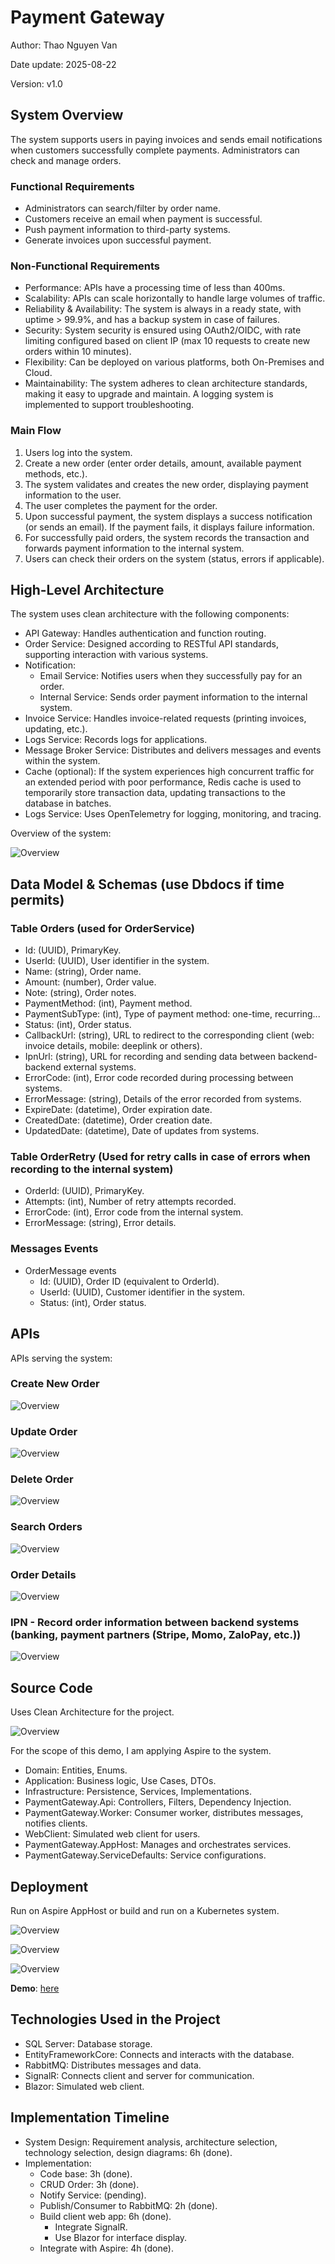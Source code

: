 # Payment Gateway

Author: Thao Nguyen Van

Date update: 2025-08-22

Version: v1.0

## System Overview

The system supports users in paying invoices and sends email notifications when customers successfully complete payments. Administrators can check and manage orders.

### Functional Requirements

- Administrators can search/filter by order name.
- Customers receive an email when payment is successful.
- Push payment information to third-party systems.
- Generate invoices upon successful payment.

### Non-Functional Requirements

- Performance: APIs have a processing time of less than 400ms.
- Scalability: APIs can scale horizontally to handle large volumes of traffic.
- Reliability & Availability: The system is always in a ready state, with uptime > 99.9%, and has a backup system in case of failures.
- Security: System security is ensured using OAuth2/OIDC, with rate limiting configured based on client IP (max 10 requests to create new orders within 10 minutes).
- Flexibility: Can be deployed on various platforms, both On-Premises and Cloud.
- Maintainability: The system adheres to clean architecture standards, making it easy to upgrade and maintain. A logging system is implemented to support troubleshooting.

### Main Flow

1. Users log into the system.
2. Create a new order (enter order details, amount, available payment methods, etc.).
3. The system validates and creates the new order, displaying payment information to the user.
4. The user completes the payment for the order.
5. Upon successful payment, the system displays a success notification (or sends an email). If the payment fails, it displays failure information.
6. For successfully paid orders, the system records the transaction and forwards payment information to the internal system.
7. Users can check their orders on the system (status, errors if applicable).

## High-Level Architecture

The system uses clean architecture with the following components:

- API Gateway: Handles authentication and function routing.
- Order Service: Designed according to RESTful API standards, supporting interaction with various systems.
- Notification:
  - Email Service: Notifies users when they successfully pay for an order.
  - Internal Service: Sends order payment information to the internal system.
- Invoice Service: Handles invoice-related requests (printing invoices, updating, etc.).
- Logs Service: Records logs for applications.
- Message Broker Service: Distributes and delivers messages and events within the system.
- Cache (optional): If the system experiences high concurrent traffic for an extended period with poor performance, Redis cache is used to temporarily store transaction data, updating transactions to the database in batches.
- Logs Service: Uses OpenTelemetry for logging, monitoring, and tracing.

Overview of the system:

![Overview](/img/structure.svg "Overview system")

## Data Model & Schemas (use Dbdocs if time permits)

### Table Orders (used for OrderService)

- Id: (UUID), PrimaryKey.
- UserId: (UUID), User identifier in the system.
- Name: (string), Order name.
- Amount: (number), Order value.
- Note: (string), Order notes.
- PaymentMethod: (int), Payment method.
- PaymentSubType: (int), Type of payment method: one-time, recurring...
- Status: (int), Order status.
- CallbackUrl: (string), URL to redirect to the corresponding client (web: invoice details, mobile: deeplink or others).
- IpnUrl: (string), URL for recording and sending data between backend-backend external systems.
- ErrorCode: (int), Error code recorded during processing between systems.
- ErrorMessage: (string), Details of the error recorded from systems.
- ExpireDate: (datetime), Order expiration date.
- CreatedDate: (datetime), Order creation date.
- UpdatedDate: (datetime), Date of updates from systems.

### Table OrderRetry (Used for retry calls in case of errors when recording to the internal system)

- OrderId: (UUID), PrimaryKey.
- Attempts: (int), Number of retry attempts recorded.
- ErrorCode: (int), Error code from the internal system.
- ErrorMessage: (string), Error details.

### Messages Events

- OrderMessage events
  - Id: (UUID), Order ID (equivalent to OrderId).
  - UserId: (UUID), Customer identifier in the system.
  - Status: (int), Order status.

## APIs

APIs serving the system:

### Create New Order

![Overview](/img/create_order.png "Overview system")

### Update Order

![Overview](/img/update_order.png "Overview system")

### Delete Order

![Overview](/img/delete_order.png "Overview system")

### Search Orders

![Overview](/img/get_orders.png "Overview system")

### Order Details

![Overview](/img/detail_order.png "Overview system")

### IPN - Record order information between backend systems (banking, payment partners (Stripe, Momo, ZaloPay, etc.))

![Overview](/img/ipn_order.png "Overview system")

## Source Code

Uses Clean Architecture for the project.

![Overview](/img/source_code.png "Overview system")

For the scope of this demo, I am applying Aspire to the system.

- Domain: Entities, Enums.
- Application: Business logic, Use Cases, DTOs.
- Infrastructure: Persistence, Services, Implementations.
- PaymentGateway.Api: Controllers, Filters, Dependency Injection.
- PaymentGateway.Worker: Consumer worker, distributes messages, notifies clients.
- WebClient: Simulated web client for users.
- PaymentGateway.AppHost: Manages and orchestrates services.
- PaymentGateway.ServiceDefaults: Service configurations.

## Deployment

Run on Aspire AppHost or build and run on a Kubernetes system.

![Overview](/img/aspire_run.png "Overview system")

![Overview](/img/aspire1.png "Overview system")

![Overview](/img/aspire2.png "Overview system")

**Demo**: [here](./img/demo.mp4)

## Technologies Used in the Project

- SQL Server: Database storage.
- EntityFrameworkCore: Connects and interacts with the database.
- RabbitMQ: Distributes messages and data.
- SignalR: Connects client and server for communication.
- Blazor: Simulated web client.

## Implementation Timeline

- System Design: Requirement analysis, architecture selection, technology selection, design diagrams: 6h (done).
- Implementation:
  - Code base: 3h (done).
  - CRUD Order: 3h (done).
  - Notify Service: (pending).
  - Publish/Consumer to RabbitMQ: 2h (done).
  - Build client web app: 6h (done).
    - Integrate SignalR.
    - Use Blazor for interface display.
  - Integrate with Aspire: 4h (done).
